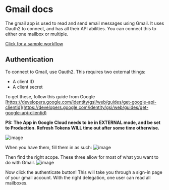 # Gmail docs
The gmail app is used to read and send email messages using Gmail. It uses Oauth2 to connect, and has all their API abilities. You can connect this to either one mailbox or multiple.

[Click for a sample workflow](https://soarr.io/workflows/e506060f-0c58-4f95-a0b8-f671103d78e5)

## Authentication
To connect to Gmail, use Oauth2. This requires two external things:
- A client ID
- A client secret

To get these, follow this guide from Google [https://developers.google.com/identity/gsi/web/guides/get-google-api-clientid](https://developers.google.com/identity/gsi/web/guides/get-google-api-clientid)

**PS: The App in Google Cloud needs to be in EXTERNAL mode, and be set to Production. Refresh Tokens WILL time out after some time otherwise.**

![image](https://github.com/Shashankgupta200/Soar/tree/main/openapi-apps/assets/5719530/e5830e85-b3bf-4f8c-9047-99ea66b110cd)

When you have them, fill them in as such:
![image](https://user-images.githubusercontent.com/5719530/160306577-9fc973ab-328f-4005-a036-43589a2e2690.png)

Then find the right scope. These three allow for most of what you want to do with Gmail.
![image](https://user-images.githubusercontent.com/5719530/160306410-99df4d2a-1d35-462b-ab34-289eaa53f393.png)

Now click the authenticate button! This will take you through a sign-in page of your gmail account. With the right delegation, one user can read all mailboxes.

